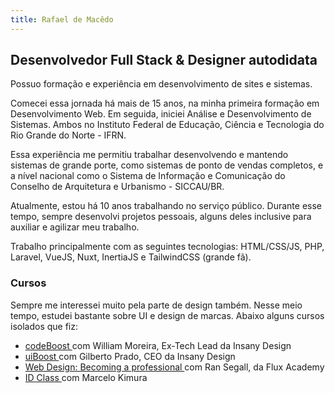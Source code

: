 ```yaml
---
title: Rafael de Macêdo
---
```

## Desenvolvedor Full Stack & Designer autodidata

Possuo formação e experiência em desenvolvimento de sites e sistemas.

Comecei essa jornada há mais de 15 anos, na minha primeira formação em Desenvolvimento Web. Em seguida, iniciei Análise e Desenvolvimento de Sistemas. Ambos no Instituto Federal de Educação, Ciência e Tecnologia do Rio Grande do Norte - IFRN.

Essa experiência me permitiu trabalhar desenvolvendo e mantendo sistemas de grande porte, como sistemas de ponto de vendas completos, e a nível nacional como o Sistema de Informação e Comunicação do Conselho de Arquitetura e Urbanismo - SICCAU/BR.

Atualmente, estou há 10 anos trabalhando no serviço público. Durante esse tempo, sempre desenvolvi projetos pessoais, alguns deles inclusive para auxiliar e agilizar meu trabalho. 

Trabalho principalmente com as seguintes tecnologias: HTML/CSS/JS, PHP, Laravel, VueJS, Nuxt, InertiaJS e TailwindCSS (grande fã).

### Cursos
Sempre me interessei muito pela parte de design também. Nesse meio tempo, estudei bastante sobre UI e design de marcas. Abaixo alguns cursos isolados que fiz:
- <a target="_blank" href="https://codeboost.com.br">codeBoost <ExternalLinkIcon /></a> com William Moreira, Ex-Tech Lead da Insany Design
- <a target="_blank" href="https://uiboost.com.br/">uiBoost <ExternalLinkIcon /></a> com Gilberto Prado, CEO da Insany Design
- <a target="_blank" href="https://www.flux-academy.com/courses/learn-web-design-become-a-professional">Web Design: Becoming a professional <ExternalLinkIcon /></a> com Ran Segall, da Flux Academy
- <a target="_blank" href="https://idclass.com.br/">ID Class <ExternalLinkIcon /></a> com Marcelo Kimura

<!-- Acompanhe minha saga no <nuxt-link to="/blog">blog</nuxt-link> ou me siga nas redes sociais 😃 -->